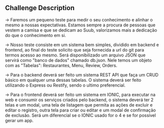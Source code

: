 ## Challenge Description

-> Faremos um pequeno teste para medir o seu conhecimento e alinhar o mesmo a nossas expectativas. Estamos sempre a procura de pessoas que vestem a camisa e que se dedicam ao Suub, valorizamos mais a dedicação do que o conhecimento em si.

-> Nosso teste consiste em um sistema bem simples, dividido em backend e frontend, ao final do teste solicito que seja fornecida a url do git para termos acesso ao mesmo. Será disponibilizado um arquivo JSON que servirá como "banco de dados" chamado db.json. Nele temos um objeto com as "Tabelas": Restaurantes, Menu, Review, Orders.

-> Para o backend deverá ser feito um sistema REST API que faça um CRUD básico em qualquer uma dessas tabelas. O sistema deverá ser feito utilizando o Express ou Restify, sendo o ultimo preferencial.

-> Para o frontend deverá ser feito um sistema em IONIC, para executar na web e consumir os serviços criados pelo backend, o sistema deverá ter 2 telas e um modal, uma tela de listagem que permita as ações de excluir e editar o registro, outra tela para criar ou editar e um modal de confirmação de exclusão. Será um diferencial se o IONIC usado for o 4 e se for possível gerar um app.